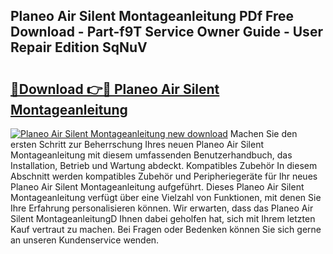 ## Planeo Air Silent Montageanleitung PDf Free Download - Part-f9T Service Owner Guide - User Repair Edition SqNuV

# <h2><a href="http://df6vc6.blite.top/?on=Planeo+Air+Silent+Montageanleitung">🔗Download 👉🔴 Planeo Air Silent Montageanleitung</a></h2>

[![Planeo Air Silent Montageanleitung new download](https://i.imgur.com/lujVjoI.png)](http://df6vc6.blite.top/?on=Planeo+Air+Silent+Montageanleitung)
Machen Sie den ersten Schritt zur Beherrschung Ihres neuen Planeo Air Silent Montageanleitung mit diesem umfassenden Benutzerhandbuch, das Installation, Betrieb und Wartung abdeckt. Kompatibles Zubehör In diesem Abschnitt werden kompatibles Zubehör und Peripheriegeräte für Ihr neues Planeo Air Silent Montageanleitung aufgeführt. Dieses Planeo Air Silent Montageanleitung verfügt über eine Vielzahl von Funktionen, mit denen Sie Ihre Erfahrung personalisieren können. Wir erwarten, dass das Planeo Air Silent MontageanleitungD Ihnen dabei geholfen hat, sich mit Ihrem letzten Kauf vertraut zu machen. Bei Fragen oder Bedenken können Sie sich gerne an unseren Kundenservice wenden.
